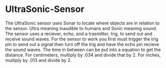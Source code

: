 # UltraSonic-Sensor
The UltraSonic sensor uses Sonar to locate where objects are in relation to the sensor. Ultra meaning inaudible to humans and Sonic meaning sound. The sensor uses a reciever, echo, and a trasmitter, trig, to send out and receive sound waves. For the sensor to work you first must trigger the trig pin to send out a signal then turn off the trig and have the echo pin recieve the sound waves. The time in between can be put into a equation to get the distance. For centimeters, multiply by .034 and divide that by 2. For inches, multiply by .013 and divide by 2. 
